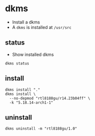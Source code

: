 # dkms

- Install a dkms
- A `dkms` is installed at `/usr/src`

## status

- Show installed dkms

```shell
dkms status
```

## install

```shell
dkms install "."
dkms install \
  --no-depmod "rtl8188gu/r14.23b04ff" \
  -k "5.18.14-arch1-1"
```

## uninstall

```shell
dkms uninstall -m "rtl8188gu/1.0"
```
